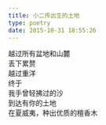 ```yaml
---  
title: 小二传出生的土地  
type: poetry  
date: 2015-10-31 18:55:26    
---  
```

越过所有盆地和山麓    
丢下累赘    
越过重洋    
终于    
我手曾轻拂过的沙    
到达有你的土地    
在夏威夷，种出优质的檀香木